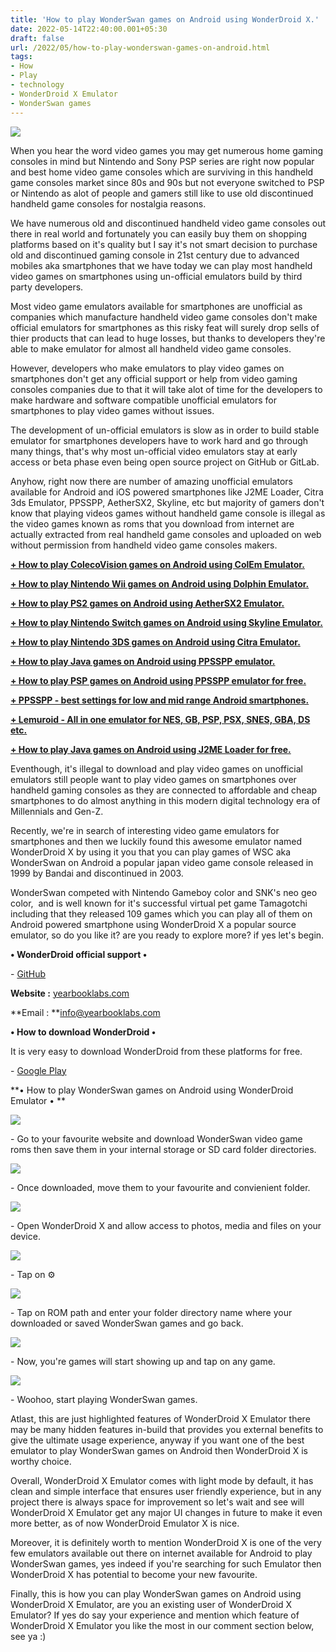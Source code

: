 ```yaml
---
title: 'How to play WonderSwan games on Android using WonderDroid X.'
date: 2022-05-14T22:40:00.001+05:30
draft: false
url: /2022/05/how-to-play-wonderswan-games-on-android.html
tags: 
- How
- Play
- technology
- WonderDroid X Emulator
- WonderSwan games
---
```


 [![](https://lh3.googleusercontent.com/-_9-IB-GwER0/Yn_im3uCn6I/AAAAAAAAK-s/bOwA6ycsdXwXbQxwXKp553DxlVjNLqZhQCNcBGAsYHQ/s1600/1652548244629896-0.png)](https://lh3.googleusercontent.com/-_9-IB-GwER0/Yn_im3uCn6I/AAAAAAAAK-s/bOwA6ycsdXwXbQxwXKp553DxlVjNLqZhQCNcBGAsYHQ/s1600/1652548244629896-0.png) 

  

  

  

When you hear the word video games you may get numerous home gaming consoles in mind but Nintendo and Sony PSP series are right now popular and best home video game consoles which are surviving in this handheld game consoles market since 80s and 90s but not everyone switched to PSP or Nintendo as alot of people and gamers still like to use old discontinued handheld game consoles for nostalgia reasons.

  

We have numerous old and discontinued handheld video game consoles out there in real world and fortunately you can easily buy them on shopping platforms based on it's quality but I say it's not smart decision to purchase old and discontinued gaming console in 21st century due to advanced mobiles aka smartphones that we have today we can play most handheld video games on smartphones using un-official emulators build by third party developers.

  

Most video game emulators available for smartphones are unofficial as companies which manufacture handheld video game consoles don't make official emulators for smartphones as this risky feat will surely drop sells of thier products that can lead to huge losses, but thanks to developers they're able to make emulator for almost all handheld video game consoles.

  

However, developers who make emulators to play video games on smartphones don't get any official support or help from video gaming consoles companies due to that it will take alot of time for the developers to make hardware and software compatible unofficial emulators for smartphones to play video games without issues.

  

The development of un-official emulators is slow as in order to build stable emulator for smartphones developers have to work hard and go through many things, that's why most un-official video emulators stay at early access or beta phase even being open source project on GitHub or GitLab.

  

Anyhow, right now there are number of amazing unofficial emulators available for Android and iOS powered smartphones like J2ME Loader, Citra 3ds Emulator, PPSSPP, AetherSX2, Skyline, etc but majority of gamers don't know that playing videos games without handheld game console is illegal as the video games known as roms that you download from internet are actually extracted from real handheld game consoles and uploaded on web without permission from handheld video game consoles makers.

  

**[\+ How to play ColecoVision games on Android using ColEm Emulator.](https://www.techtracker.in/2022/05/how-to-play-colecovision-games-on.html?m=1)**

**[\+ How to play Nintendo Wii games on Android using Dolphin Emulator.](https://www.techtracker.in/2022/05/how-to-play-nintendo-wii-games-on.html?m=1)**

**[\+ How to play PS2 games on Android using AetherSX2 Emulator.](https://www.techtracker.in/2022/05/how-to-play-ps2-games-on-android-using.html?m=1)**

**[\+ How to play Nintendo Switch games on Android using Skyline Emulator.](https://www.techtracker.in/2022/05/how-to-play-nintendo-switch-games-on.html)**

**[\+ How to play Nintendo 3DS games on Android using Citra Emulator.](https://www.techtracker.in/2022/04/how-to-play-nintendo-3ds-games-on.html)**

**[\+ How to play Java games on Android using PPSSPP emulator.](https://www.techtracker.in/2022/04/how-to-play-java-games-on-android-using.html)**

**[\+ How to play PSP games on Android using PPSSPP emulator for free.](https://www.techtracker.in/2022/04/how-to-play-psp-games-on-android-using.html)**

**[\+ PPSSPP - best settings for low and mid range Android smartphones.](https://www.techtracker.in/2022/04/ppsspp-best-settings-for-low-and-mid.html)**

**[\+ Lemuroid - All in one emulator for NES, GB, PSP, PSX, SNES, GBA, DS etc.](https://www.techtracker.in/2021/11/lemuroid-all-in-one-emulator-for-nes-gb.html)**

**[\+ How to play Java games on Android using J2ME Loader for free.](https://www.techtracker.in/2022/04/how-to-play-java-games-on-android-using.html)**

  

Eventhough, it's illegal to download and play video games on unofficial emulators still people want to play video games on smartphones over handheld gaming consoles as they are connected to affordable and cheap smartphones to do almost anything in this modern digital technology era of Millennials and Gen-Z. 

  

Recently, we're in search of interesting video game emulators for smartphones and then we luckily found this awesome emulator named WonderDroid X by using it you that you can play games of WSC aka WonderSwan on Android a popular japan video game console released in 1999 by Bandai and discontinued in 2003.

  

WonderSwan competed with Nintendo Gameboy color and SNK's neo geo color,  and is well known for it's successful virtual pet game Tamagotchi including that they released 109 games which you can play all of them on Android powered smartphone using WonderDroid X a popular source emulator, so do you like it? are you ready to explore more? if yes let's begin.

  

**• WonderDroid official support •**

\- [GitHub](https://github.com/williehwc/wonderdroid)

**Website :** [yearbooklabs.com](http://info@yearbooklabs.com)

**Email : **[info@yearbooklabs.com](mailto:info@yearbooklabs.com)

**• How to download WonderDroid •**

It is very easy to download WonderDroid from these platforms for free.

\- [Google Play](https://play.google.com/store/apps/details?id=com.atelieryl.wonderdroid)

**• How to play WonderSwan games on Android using WonderDroid Emulator • **

 **[![](https://lh3.googleusercontent.com/-5VegZdPgNag/Y2iYB_jZA-I/AAAAAAAAOuI/UDqqzpr9WsMiTc4lLQtQRGgApyIs_TDywCNcBGAsYHQ/s1600/1667799044762720-0.png)](https://lh3.googleusercontent.com/-5VegZdPgNag/Y2iYB_jZA-I/AAAAAAAAOuI/UDqqzpr9WsMiTc4lLQtQRGgApyIs_TDywCNcBGAsYHQ/s1600/1667799044762720-0.png)** 

\- Go to your favourite website and download WonderSwan video game roms then save them in your internal storage or SD card folder directories.

  

 [![](https://lh3.googleusercontent.com/-JkBqjaeGFJ8/Yn_iisLxClI/AAAAAAAAK-k/YGAbUNnpt10EjFhUp0d4_uzzq_z_77bRwCNcBGAsYHQ/s1600/1652548230830581-2.png)](https://lh3.googleusercontent.com/-JkBqjaeGFJ8/Yn_iisLxClI/AAAAAAAAK-k/YGAbUNnpt10EjFhUp0d4_uzzq_z_77bRwCNcBGAsYHQ/s1600/1652548230830581-2.png) 

  

\- Once downloaded, move them to your favourite and convienient folder.

  

 [![](https://lh3.googleusercontent.com/-JIWghmHLJ5g/Yn_ihcbLGnI/AAAAAAAAK-g/ikfUecKKOfMdX136IUQ7fE6iLe9E-K8jQCNcBGAsYHQ/s1600/1652548223938209-3.png)](https://lh3.googleusercontent.com/-JIWghmHLJ5g/Yn_ihcbLGnI/AAAAAAAAK-g/ikfUecKKOfMdX136IUQ7fE6iLe9E-K8jQCNcBGAsYHQ/s1600/1652548223938209-3.png) 

  

\- Open WonderDroid X and allow access to photos, media and files on your device.

  

 [![](https://lh3.googleusercontent.com/-DDpuQ9ma1LU/Yn_ify3rOzI/AAAAAAAAK-c/NFKSWv3Q7FYxZRV0b7mjf_CIcbpql7YWgCNcBGAsYHQ/s1600/1652548210819263-4.png)](https://lh3.googleusercontent.com/-DDpuQ9ma1LU/Yn_ify3rOzI/AAAAAAAAK-c/NFKSWv3Q7FYxZRV0b7mjf_CIcbpql7YWgCNcBGAsYHQ/s1600/1652548210819263-4.png) 

  

\- Tap on ⚙️

  

 [![](https://lh3.googleusercontent.com/-H6WDqBAWVhs/Yn_icuS5hsI/AAAAAAAAK-Y/tbVqc7Pso_IXZO2h1zADry-diU7fvceRACNcBGAsYHQ/s1600/1652548204021053-5.png)](https://lh3.googleusercontent.com/-H6WDqBAWVhs/Yn_icuS5hsI/AAAAAAAAK-Y/tbVqc7Pso_IXZO2h1zADry-diU7fvceRACNcBGAsYHQ/s1600/1652548204021053-5.png) 

  

\- Tap on ROM path and enter your folder directory name where your downloaded or saved WonderSwan games and go back.

  

 [![](https://lh3.googleusercontent.com/-XoymTCxBrPI/Yn_ia1pQcZI/AAAAAAAAK-U/Hhe0MdQG35k1euVE0PYVCukuw4_jVhxbgCNcBGAsYHQ/s1600/1652548199474910-6.png)](https://lh3.googleusercontent.com/-XoymTCxBrPI/Yn_ia1pQcZI/AAAAAAAAK-U/Hhe0MdQG35k1euVE0PYVCukuw4_jVhxbgCNcBGAsYHQ/s1600/1652548199474910-6.png) 

  

\- Now, you're games will start showing up and tap on any game.

  

 [![](https://lh3.googleusercontent.com/-VjfTZPQ_HGc/Yn_iZ2wpjkI/AAAAAAAAK-Q/AXjJlp7KFHQLvGnsweCpZsp4Bn64EwC9gCNcBGAsYHQ/s1600/1652548194084474-7.png)](https://lh3.googleusercontent.com/-VjfTZPQ_HGc/Yn_iZ2wpjkI/AAAAAAAAK-Q/AXjJlp7KFHQLvGnsweCpZsp4Bn64EwC9gCNcBGAsYHQ/s1600/1652548194084474-7.png) 

  

\- Woohoo, start playing WonderSwan games.

  

Atlast, this are just highlighted features of WonderDroid X Emulator there may be many hidden features in-build that provides you external benefits to give the ultimate usage experience, anyway if you want one of the best emulator to play WonderSwan games on Android then WonderDroid X is worthy choice.

  

Overall, WonderDroid X Emulator comes with light mode by default, it has clean and simple interface that ensures user friendly experience, but in any project there is always space for improvement so let's wait and see will WonderDroid X Emulator get any major UI changes in future to make it even more better, as of now WonderDroid Emulator X is nice.

  

Moreover, it is definitely worth to mention WonderDroid X is one of the very few emulators available out there on internet available for Android to play WonderSwan games, yes indeed if you're searching for such Emulator then WonderDroid X has potential to become your new favourite.

  

Finally, this is how you can play WonderSwan games on Android using WonderDroid X Emulator, are you an existing user of WonderDroid X Emulator? If yes do say your experience and mention which feature of WonderDroid X Emulator you like the most in our comment section below, see ya :)